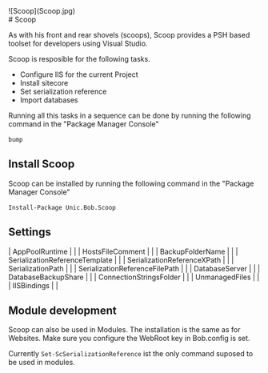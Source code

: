 <div class="chapterlogo">![Scoop](Scoop.jpg)</div>
# Scoop

As with his front and rear shovels (scoops), Scoop provides a PSH based toolset for developers using Visual Studio.

Scoop is resposible for the following tasks.

* Configure IIS for the current Project
* Install sitecore
* Set serialization reference
* Import databases

Running all this tasks in a sequence can be done by running the following command in the "Package Manager Console"

    bump

## Install Scoop
Scoop can be installed by running the following command in the "Package Manager Console"

    Install-Package Unic.Bob.Scoop

## Settings

| AppPoolRuntime | |
| HostsFileComment | |
| BackupFolderName | |
| SerializationReferenceTemplate | |
| SerializationReferenceXPath | |
| SerializationPath | |
| SerializationReferenceFilePath | |
| DatabaseServer | |
| DatabaseBackupShare | |
| ConnectionStringsFolder | |
| UnmanagedFiles | |
| IISBindings | |

## Module development

Scoop can also be used in Modules. The installation is the same as for Websites. Make sure you configure the WebRoot key in Bob.config is set.

Currently `Set-ScSerializationReference` ist the only command suposed to be used in modules.
